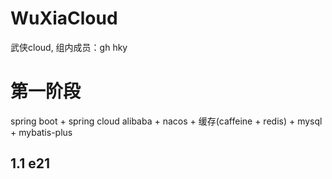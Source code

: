 # WuXiaCloud
武侠cloud,
组内成员：gh
		  hky
# 第一阶段
spring boot + spring cloud alibaba + nacos + 缓存(caffeine + redis) + mysql + mybatis-plus
## 1.1 e21




